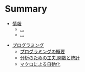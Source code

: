 # Summary

* [情報](part1/README.md)
	* [...](.md)
	* [...](.md)
<!--* [コミュニケーション](part2/README.md)
	* [...](.md)
	* [...](.md)
* [セキュリティ](part2/README.md)
	* [...](.md)
	* [...](.md)
* [メディア・リテラシー](part2/README.md)
	* [...](.md)
	* [...](.md)-->
* [プログラミング](programming/README.md)
	* [プログラミングの概要](programming/prog/README.md)
	* [分析のための工夫,関数と統計](programming/spreadsheet/README.md)
	* [マクロによる自動化](programming/macro/README.md)
